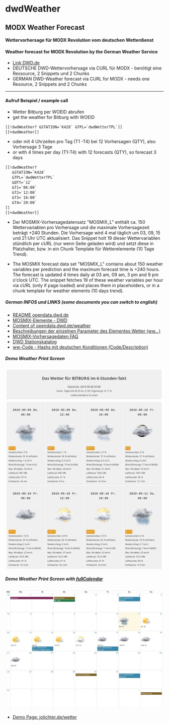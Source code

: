 # dwdWeather
## MODX Weather Forecast

#### Wettervorhersage für MODX Revolution vom deutschen Wetterdienst
#### Weather forecast for MODX Revolution by the German Weather Service
- [Link DWD.de](https://www.dwd.de/)
- DEUTSCHE DWD-Wettervorhersage via CURL für MODX - benötigt eine Ressource, 2 Snippets und 2 Chunks
- GERMAN DWD-Weather forecast via CURL for MODX - needs one Resource, 2 Snippets and 2 Chunks

---

#### Aufruf Beispiel / example call

- Wetter Bitburg per WOEID abrufen
- get the weather for Bitburg with WOEID

```
[[!dwdWeather? &STATION=`K428` &TPL=`dwdWetterTPL`]]
[[+dwdWeather]]
```

- oder mit 4 Uhrzeiten pro Tag (T1 -T4) bei 12 Vorhersagen (QTY), also Vorhersage 3 Tage
- or with 4 times per day (T1-T4) with 12 forecasts (QTY), so forecast 3 days
```
[[!dwdWeather?
   &STATION=`K428`
   &TPL=`dwdWetterTPL`
   &QTY=`12`
   &T1=`06:00`
   &T2=`12:00`
   &T3=`16:00`
   &T4=`20:00`
]]
[[+dwdWeather]]
```

- Der MOSMIX-Vorhersagedatensatz "MOSMIX_L" enthält ca. 150 Wettervariablen pro Vorhersage und die maximale Vorhersagezeit beträgt +240 Stunden. Die Vorhersage wird 4 mal täglich um 03, 09, 15 und 21 Uhr UTC aktualisiert. Das Snippet holt 19 dieser Wettervariablen stündlich per cURL (nur wenn Seite geladen wird) und setzt diese in Platzhalter, bzw. in ein Chunk Template für Wetterelemente (10 Tage Trend).

- The MOSMIX forecast data set "MOSMIX_L" contains about 150 weather variables per prediction and the maximum forecast time is +240 hours. The forecast is updated 4 times daily at 03 am, 09 am, 3 pm and 9 pm o'clock UTC. The snippet fetches 19 of these weather variables per hour via cURL (only if page loaded) and places them in placeholders, or in a chunk template for weather elements (10 days trend).

##### German INFOS und LINKS (some documents you can switch to english)
- [README opendata.dwd.de](https://opendata.dwd.de/README.txt)
- [MOSMIX-Elemente - DWD](https://www.dwd.de/DE/leistungen/opendata/help/schluessel_datenformate/kml/mosmix_elemente_pdf)
- [Content of opendata.dwd.de/weather](https://www.dwd.de/DE/leistungen/opendata/help/inhalt_allgemein/opendata_content_de_en_pdf)
- [Beschreibungen der einzelnen Parameter des Elementes Wetter (ww...)](https://www.dwd.de/DE/leistungen/opendata/help/schluessel_datenformate/kml/mosmix_element_weather_xls.html)
- [MOSMIX-Vorhersagedaten FAQ](https://rcccm.dwd.de/DE/leistungen/met_verfahren_mosmix/faq/faq_mosmix_node.html)
- [DWD Stationskatalog](https://www.dwd.de/DE/leistungen/met_verfahren_mosmix/mosmix_stationskatalog.cfg?view=nasPublication&nn=16102)
- [ww-Code - Hashs mit deutschen Konditionen (Code/Description)](https://wetterkanal.kachelmannwetter.com/was-ist-der-ww-code-in-der-meteorologie/)

##### Demo Weather Print Screen
![MODX-DWD-Wetter](wetterDWD.jpg)
##### Demo Weather Print Screen with [fullCalendar](https://fullcalendar.io/)
![MODX-DWD-Kalender-Wetter](wetterKalenderDWD.jpg)
- [Demo Page: jolichter.de/wetter](https://jolichter.de/wetter/)
